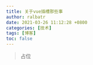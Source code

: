 ```yaml
---
title: 关于vue插槽那些事
author: ralbatr
date: 2021-03-26 11:12:28 +0800
categories: [技术]
tags: [博客]
toc: false
---
```


> 占位


